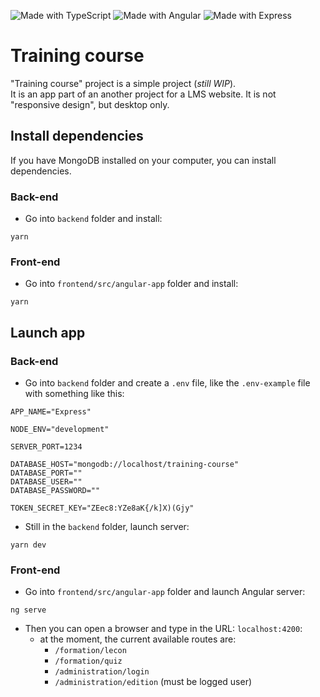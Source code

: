 ![Made with TypeScript](https://img.shields.io/badge/Made%20with-TypeScript-blue)
![Made with Angular](https://img.shields.io/badge/Made%20with-Angular-red)
![Made with Express](https://img.shields.io/badge/Made%20with-Express-whitesmoke)

# Training course
"Training course" project is a simple project (_still WIP_).<br/>
It is an app part of an another project for a LMS website.
It is not "responsive design", but desktop only.

## Install dependencies
If you have MongoDB installed on your computer, you can install dependencies.

### Back-end
- Go into `backend` folder and install:
```
yarn
```

### Front-end
- Go into `frontend/src/angular-app` folder and install:
```
yarn
```

## Launch app
### Back-end
- Go into `backend` folder and create a `.env` file, like the `.env-example` file with something like this:
```
APP_NAME="Express"

NODE_ENV="development"

SERVER_PORT=1234

DATABASE_HOST="mongodb://localhost/training-course"
DATABASE_PORT=""
DATABASE_USER=""
DATABASE_PASSWORD=""

TOKEN_SECRET_KEY="ZEec8:YZe8aK{/k]X)(Gjy"
```

- Still in the `backend` folder, launch server:
```
yarn dev
```

### Front-end
- Go into `frontend/src/angular-app` folder and launch Angular server:
```
ng serve
```

- Then you can open a browser and type in the URL: `localhost:4200`:
  - at the moment, the current available routes are:
    - `/formation/lecon`
    - `/formation/quiz`
    - `/administration/login`
    - `/administration/edition` (must be logged user)